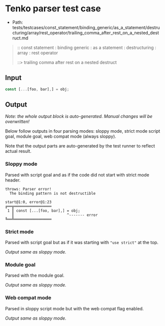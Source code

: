 # Tenko parser test case

- Path: tests/testcases/const_statement/binding_generic/as_a_statement/destructuring/array/rest_operator/trailing_comma_after_rest_on_a_nested_destruct.md

> :: const statement : binding generic : as a statement : destructuring : array : rest operator
>
> ::> trailing comma after rest on a nested destruct

## Input

`````js
const [...[foo, bar],] = obj;
`````

## Output

_Note: the whole output block is auto-generated. Manual changes will be overwritten!_

Below follow outputs in four parsing modes: sloppy mode, strict mode script goal, module goal, web compat mode (always sloppy).

Note that the output parts are auto-generated by the test runner to reflect actual result.

### Sloppy mode

Parsed with script goal and as if the code did not start with strict mode header.

`````
throws: Parser error!
  The binding pattern is not destructible

start@1:0, error@1:23
╔══╦═════════════════
 1 ║ const [...[foo, bar],] = obj;
   ║                        ^------- error
╚══╩═════════════════

`````

### Strict mode

Parsed with script goal but as if it was starting with `"use strict"` at the top.

_Output same as sloppy mode._

### Module goal

Parsed with the module goal.

_Output same as sloppy mode._

### Web compat mode

Parsed in sloppy script mode but with the web compat flag enabled.

_Output same as sloppy mode._

